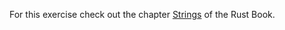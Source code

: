 For this exercise check out the chapter [Strings](https://doc.rust-lang.org/book/2018-edition/ch08-02-strings.html) of the Rust Book.